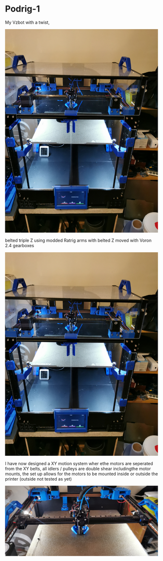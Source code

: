 # Podrig-1



My Vzbot with a twist, 


![alt text](IMG_20240305_193134.jpg)


belted triple Z using modded Ratrig arms with belted Z moved with Voron 2.4 gearboxes

![alt text](IMG_20240305_193134-1.jpg)

I have now designed a XY motion system wher ethe motors are seperated from the XY belts, all idlers / pulleys are double shear includingthe motor mounts, the set up allows for the motors to be mounted inside or outside the printer (outside not tested as yet)

![alt text](IMG_20240303_092019.jpg)

